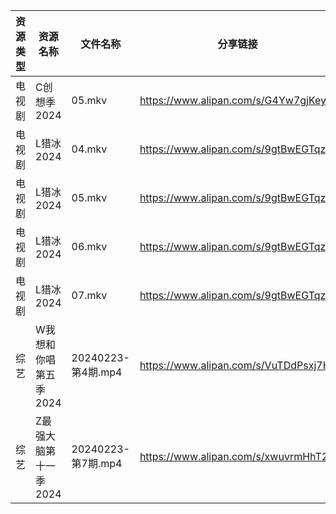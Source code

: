 | 资源类型 | 资源名称          | 文件名称             | 分享链接                                 | 更新时间                |
| ---- | ------------- | ---------------- | ------------------------------------ | ------------------- |
| 电视剧  | C创想季2024      | 05.mkv           | https://www.alipan.com/s/G4Yw7gjKeyR | 2024-02-24 00:05:08 |
| 电视剧  | L猎冰2024       | 04.mkv           | https://www.alipan.com/s/9gtBwEGTqzD | 2024-02-24 00:05:22 |
| 电视剧  | L猎冰2024       | 05.mkv           | https://www.alipan.com/s/9gtBwEGTqzD | 2024-02-24 00:05:21 |
| 电视剧  | L猎冰2024       | 06.mkv           | https://www.alipan.com/s/9gtBwEGTqzD | 2024-02-24 00:05:21 |
| 电视剧  | L猎冰2024       | 07.mkv           | https://www.alipan.com/s/9gtBwEGTqzD | 2024-02-24 00:05:21 |
| 综艺   | W我想和你唱第五季2024 | 20240223-第4期.mp4 | https://www.alipan.com/s/VuTDdPsxj7H | 2024-02-24 00:06:22 |
| 综艺   | Z最强大脑第十一季2024 | 20240223-第7期.mp4 | https://www.alipan.com/s/xwuvrmHhT2H | 2024-02-24 00:06:35 |
